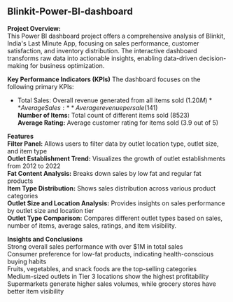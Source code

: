 ## Blinkit-Power-BI-dashboard
**Project Overview:**    
This Power BI dashboard project offers a comprehensive analysis of Blinkit, India's Last Minute App, focusing on sales performance, customer satisfaction, and inventory distribution. The interactive dashboard transforms raw data into actionable insights, enabling data-driven decision-making for business optimization.  

**Key Performance Indicators (KPIs)**
The dashboard focuses on the following primary KPIs:   
+ Total Sales: Overall revenue generated from all items sold ($1.20M)     
**Average Sales:** Average revenue per sale ($141)   
**Number of Items:** Total count of different items sold (8523)   
**Average Rating:** Average customer rating for items sold (3.9 out of 5)   

**Features**  
**Filter Panel:** Allows users to filter data by outlet location type, outlet size, and item type   
**Outlet Establishment Trend:** Visualizes the growth of outlet establishments from 2012 to 2022    
**Fat Content Analysis:** Breaks down sales by low fat and regular fat products    
**Item Type Distribution:** Shows sales distribution across various product categories   
**Outlet Size and Location Analysis:** Provides insights on sales performance by outlet size and location tier   
**Outlet Type Comparison:** Compares different outlet types based on sales, number of items, average sales, ratings, and item visibility.   

**Insights and Conclusions**   
Strong overall sales performance with over $1M in total sales   
Consumer preference for low-fat products, indicating health-conscious buying habits   
Fruits, vegetables, and snack foods are the top-selling categories  
Medium-sized outlets in Tier 3 locations show the highest profitability   
Supermarkets generate higher sales volumes, while grocery stores have better item visibility
